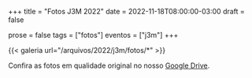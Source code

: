 +++
title = "Fotos J3M 2022"
date = 2022-11-18T08:00:00-03:00
draft = false

prose = false
tags = ["fotos"]
eventos = ["j3m"]
+++

{{< galeria url="/arquivos/2022/j3m/fotos/*" >}}

Confira as fotos em qualidade original no nosso [Google Drive](https://drive.google.com/drive/folders/1xIApr8ekh8YSmtFbUO2JMhYkUfLkWRbI?usp=sharing).
